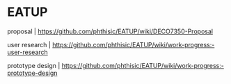 # EATUP
proposal | https://github.com/phthisic/EATUP/wiki/DECO7350-Proposal

user research | https://github.com/phthisic/EATUP/wiki/work-progress:-user-research

prototype design | https://github.com/phthisic/EATUP/wiki/work-progress:-prototype-design
